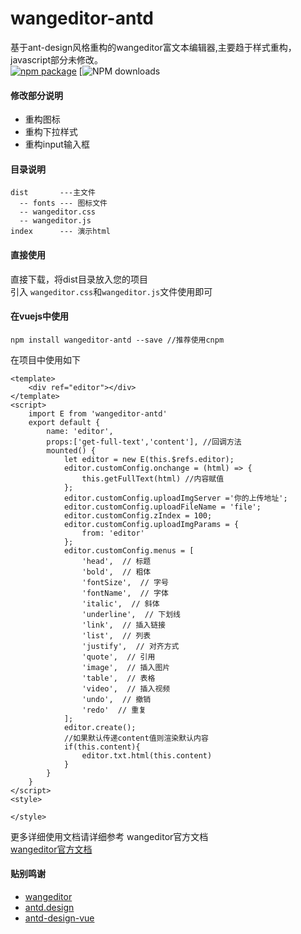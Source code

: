 # wangeditor-antd
基于ant-design风格重构的wangeditor富文本编辑器,主要趋于样式重构，javascript部分未修改。  
[![npm package](https://img.shields.io/npm/v/ant-design-vue.svg?style=flat-square)](https://www.npmjs.org/package/ant-design-vue) 
[![NPM downloads](http://img.shields.io/npm/dm/ant-design-vue.svg?style=flat-square)

#### 修改部分说明  
* 重构图标
* 重构下拉样式 
* 重构input输入框

#### 目录说明  
```
dist       ---主文件  
  -- fonts --- 图标文件 
  -- wangeditor.css
  -- wangeditor.js 
index      --- 演示html  
```  
#### 直接使用   
直接下载，将dist目录放入您的项目  
引入 `wangeditor.css`和`wangeditor.js`文件使用即可

#### 在vuejs中使用  
```
npm install wangeditor-antd --save //推荐使用cnpm
```
在项目中使用如下  
```vue
<template>
    <div ref="editor"></div>
</template>
<script>
    import E from 'wangeditor-antd'
    export default {
        name: 'editor',
        props:['get-full-text','content'], //回调方法
        mounted() {
            let editor = new E(this.$refs.editor);
            editor.customConfig.onchange = (html) => {
                this.getFullText(html) //内容赋值
            };
            editor.customConfig.uploadImgServer ='你的上传地址';
            editor.customConfig.uploadFileName = 'file';
            editor.customConfig.zIndex = 100;
            editor.customConfig.uploadImgParams = {
                from: 'editor'
            };
            editor.customConfig.menus = [
                'head',  // 标题
                'bold',  // 粗体
                'fontSize',  // 字号
                'fontName',  // 字体
                'italic',  // 斜体
                'underline',  // 下划线
                'link',  // 插入链接
                'list',  // 列表
                'justify',  // 对齐方式
                'quote',  // 引用
                'image',  // 插入图片
                'table',  // 表格
                'video',  // 插入视频
                'undo',  // 撤销
                'redo'  // 重复
            ];
            editor.create();
            //如果默认传递content值则渲染默认内容
            if(this.content){
                editor.txt.html(this.content)
            }
        }
    }
</script>
<style>

</style>
```
更多详细使用文档请详细参考 wangeditor官方文档  
<a href="https://www.kancloud.cn/wangfupeng/wangeditor3/332599" target="_blan">wangeditor官方文档</a>
#### 贴别鸣谢  
* <a href="http://www.wangeditor.com/" target="_blan">wangeditor</a>
* <a href="https://ant.design" target="_blan">antd.design</a>  
* <a href="https://antdv.com" target="_blan">antd-design-vue</a> 

